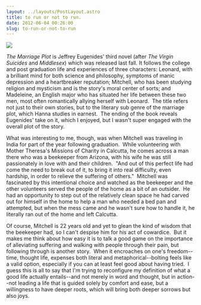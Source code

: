 ```yaml
---
layout: ../layouts/PostLayout.astro
title: to run or not to run.
date: 2012-06-04 00:26:00
slug: to-run-or-not-to-run
---
```


[![](http://2.bp.blogspot.com/-9F5BIiFF1RU/TswJtZB9feI/AAAAAAAAIcY/fZJN8ZCEKos/s200/Marriage+Plot.jpg)](http://2.bp.blogspot.com/-9F5BIiFF1RU/TswJtZB9feI/AAAAAAAAIcY/fZJN8ZCEKos/s1600/Marriage+Plot.jpg)

_The Marriage Plot_ is Jeffrey Eugenides' third novel (after _The Virgin Suicides_ and _Middlesex_) which was released last fall. It follows the college and post graduation life and experiences of three characters: Leonard, with a brilliant mind for both science and philosophy, symptoms of manic depression and a heartbreaker reputation; Mitchell, who has been studying religion and mysticism and is the story's moral center of sorts; and Madeleine, an English major who has situated her life between these two men, most often romantically allying herself with Leonard.  The title refers not just to their own stories, but to the literary sub genre of the marriage plot, which Hanna studies in earnest.  The ending of the book reveals Eugenides' take on it, which I enjoyed, but I wasn't super engaged with the overall plot of the story.  
  
What was interesting to me, though, was when Mitchell was traveling in India for part of the year following graduation.  While volunteering with Mother Theresa's Missions of Charity in Calcutta, he comes across a man there who was a beekeeper from Arizona, with his wife he was still passionately in love with and their children.  "And out of this perfect life had come the need to break out of it, to bring it into real difficulty, even hardship, in order to relieve the suffering of others."  Mitchell was fascinated by this intentional choice and watched as the beekeeper and the other volunteers served the people of the home as a bit of an outsider.  He had an opportunity to step out of the relatively clean space he had carved out for himself in the home to help a man who needed a bed pan and attempted, but when the mess came and he wasn't sure how to handle it, he literally ran out of the home and left Calcutta.  
  
Of course, Mitchell is 22 years old and yet to glean the kind of wisdom that the beekeeper had, so I can't despise him for his act of cowardice.  But it makes me think about how easy it is to talk a good game on the importance of alleviating suffering and walking with people through their pain, but following through is another story.  When it encroaches on one's freedom--time, thought life, expenses both literal and metaphorical--bolting feels like a valid option, especially if you can at least feel good about having tried.  I guess this is all to say that I'm trying to reconfigure my definition of what a good life actually entails--and not merely in word and thought, but in action--not leading a life that is guided solely by comfort and ease, but a willingness to have deeper roots, which will bring both deeper sorrows but also joys.